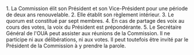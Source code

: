 1\. La Commission élit son Président et son Vice-Président pour une
période de deux ans renouvelable.
2\. Elle établit son règlement intérieur.
3\. Le quorum est constitué par sept membres.
4\. En cas de partage des voix au cours des votes, la voix du
Président est prépondérante. 5. Le Secrétaire Général de l'OUA peut
assister aux réunions de la Commission. Il ne
participe ni aux délibérations, ni aux votes. Il peut toutefois être
invité par le Président de la Commission à y prendre la parole.